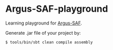 # Argus-SAF-playground
Learning playground for [Argus-SAF](https://github.com/arguslab/Argus-SAF).

Generate .jar file of your project by:

```
$ tools/bin/sbt clean compile assembly
```
